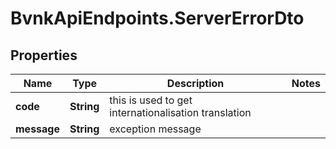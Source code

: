# BvnkApiEndpoints.ServerErrorDto

## Properties

Name | Type | Description | Notes
------------ | ------------- | ------------- | -------------
**code** | **String** | this is used to get internationalisation translation | 
**message** | **String** | exception message | 


